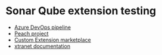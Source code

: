 # Sonar Qube extension testing

* [Azure DevOps pipeline](https://dev.azure.com/sonar-testing/sonar-scanner-vsts-test/_build?definitionId=3)
* [Peach project](https://peach.aws-prd.sonarsource.com/dashboard?id=SampleNetSolution)
* [Custom Extension marketplace](https://marketplace.visualstudio.com/manage/publishers/sonar-testing)
* [xtranet documentation](https://xtranet-sonarsource.atlassian.net/wiki/spaces/SSG/pages/2298478636/Azure+DevOps+extension+for+SonarQube+SonarCloud)
